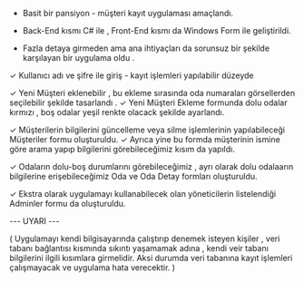 + Basit bir pansiyon - müşteri kayıt uygulaması amaçlandı.

+ Back-End  kısmı C# ile , Front-End kısmı da Windows Form ile geliştirildi.

+ Fazla detaya girmeden ama ana ihtiyaçları da sorunsuz bir şekilde karşılayan bir uygulama oldu .

✓  Kullanıcı adı ve şifre ile giriş - kayıt işlemleri yapılabilir düzeyde  

✓  Yeni Müşteri eklenebilir , bu ekleme sırasında oda numaraları görsellerden seçilebilir şekilde tasarlandı . 
  ✓  Yeni Müşteri Ekleme formunda dolu odalar kırmızı , boş odalar yeşil renkte olacack şekilde ayarlandı.

✓  Müşterilerin bilgilerini güncelleme veya silme işlemlerinin yapılabileceği Müşteriler formu oluşturuldu.
  ✓  Ayrıca yine bu formda müşterinin ismine göre arama yapıp bilgilerini görebileceğimiz kısım da yapıldı.

✓  Odaların dolu-boş durumlarını görebileceğimiz , ayrı olarak dolu odalaarın bilgilerine erişebileceğimiz Oda ve Oda Detay formları oluşturuldu.

✓  Ekstra olarak uygulamayı kullanabilecek olan yöneticilerin listelendiği Adminler formu da oluşturuldu.

--- UYARI ---

( Uygulamayı kendi bilgisayarında çalıştırıp denemek isteyen kişiler , veri tabanı bağlantısı kısmında sıkıntı yaşamamak adına , kendi veir tabanı bilgilerini ilgili kısımlara girmelidir. 
Aksi durumda veri tabanına kayıt işlemleri çalışmayacak ve uygulama hata verecektir. )

